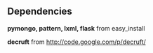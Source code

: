 Dependencies
------------

**pymongo, pattern, lxml, flask** from easy_install

**decruft** from http://code.google.com/p/decruft/



